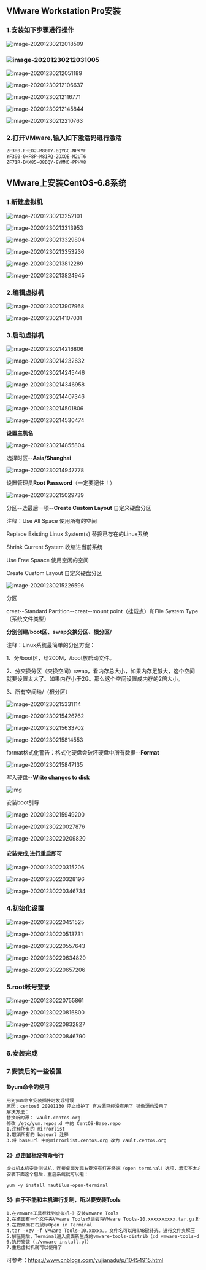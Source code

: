 ## VMware Workstation Pro安装

### 1.安装如下步骤进行操作

![image-20201230212018509](C:\Users\92588\Desktop\study-测试\笔记\img\image-20201230212018509.png)

### ![image-20201230212031005](C:\Users\92588\Desktop\study-测试\笔记\img\image-20201230212031005.png)

![image-20201230212051189](C:\Users\92588\Desktop\study-测试\笔记\img\image-20201230212051189.png)

![image-20201230212106637](C:\Users\92588\Desktop\study-测试\笔记\img\image-20201230212106637.png)

![image-20201230212116771](C:\Users\92588\Desktop\study-测试\笔记\img\image-20201230212116771.png)

![image-20201230212145844](C:\Users\92588\Desktop\study-测试\笔记\img\image-20201230212145844.png)

![image-20201230212210763](C:\Users\92588\Desktop\study-测试\笔记\img\image-20201230212210763.png)

### 2.打开VMware,输入如下激活码进行激活

~~~markdown
ZF3R0-FHED2-M80TY-8QYGC-NPKYF
YF390-0HF8P-M81RQ-2DXQE-M2UT6
ZF71R-DMX85-08DQY-8YMNC-PPHV8
~~~



## VMware上安装CentOS-6.8系统

### 1.新建虚拟机

![image-20201230213252101](C:\Users\92588\Desktop\study-测试\笔记\img\image-20201230213252101.png)

![image-20201230213313953](C:\Users\92588\Desktop\study-测试\笔记\img\image-20201230213313953.png)

![image-20201230213329804](C:\Users\92588\Desktop\study-测试\笔记\img\image-20201230213329804.png)

![image-20201230213353236](C:\Users\92588\Desktop\study-测试\笔记\img\image-20201230213353236.png)

![image-20201230213812289](C:\Users\92588\Desktop\study-测试\笔记\img\image-20201230213812289.png)

![image-20201230213824945](C:\Users\92588\Desktop\study-测试\笔记\img\image-20201230213824945.png)

### 2.编辑虚拟机

![image-20201230213907968](C:\Users\92588\Desktop\study-测试\笔记\img\image-20201230213907968.png)

![image-20201230214107031](C:\Users\92588\Desktop\study-测试\笔记\img\image-20201230214107031.png)

### 3.启动虚拟机

![image-20201230214216806](C:\Users\92588\Desktop\study-测试\笔记\img\image-20201230214216806.png)

![image-20201230214232632](C:\Users\92588\Desktop\study-测试\笔记\img\image-20201230214232632.png)

![image-20201230214245446](C:\Users\92588\Desktop\study-测试\笔记\img\image-20201230214245446.png)

![image-20201230214346958](C:\Users\92588\Desktop\study-测试\笔记\img\image-20201230214346958.png)

![image-20201230214407346](C:\Users\92588\Desktop\study-测试\笔记\img\image-20201230214407346.png)

![image-20201230214501806](C:\Users\92588\Desktop\study-测试\笔记\img\image-20201230214501806.png)



![image-20201230214530474](C:\Users\92588\Desktop\study-测试\笔记\img\image-20201230214530474.png)

**设置主机名**

![image-20201230214855804](C:\Users\92588\Desktop\study-测试\笔记\img\image-20201230214855804.png)

选择时区--**Asia/Shanghai**

![image-20201230214947778](C:\Users\92588\Desktop\study-测试\笔记\img\image-20201230214947778.png)

设置管理员**Root Password**（一定要记住！）

![image-20201230215029739](C:\Users\92588\Desktop\study-测试\笔记\img\image-20201230215029739.png)

分区--选最后一项--**Create Custom Layout** 自定义硬盘分区

注释：Use All Space 使用所有的空间

  Replace Existing Linux System(s) 替换已存在的Linux系统

  Shrink Current System 收缩进当前系统

  Use Free Spaace 使用空闲的空间

  Create Custom Layout 自定义硬盘分区

![image-20201230215226596](C:\Users\92588\Desktop\study-测试\笔记\img\image-20201230215226596.png)

分区

creat--Standard Partition--creat--mount point（挂载点）和File System Type（系统文件类型）

**分别创建/boot区、swap交换分区、根分区/**

注释：Linux系统最简单的分区方案：

1、分/boot区，给200M，/boot放启动文件。

2、分交换分区（交换空间）swap，看内存总大小，如果内存足够大，这个空间就要设置太大了。如果内存小于2G。那么这个空间设置成内存的2倍大小。

3、所有空间给/（根分区）

![image-20201230215331114](C:\Users\92588\Desktop\study-测试\笔记\img\image-20201230215331114.png)

![image-20201230215426762](C:\Users\92588\Desktop\study-测试\笔记\img\image-20201230215426762.png)

![image-20201230215633702](C:\Users\92588\Desktop\study-测试\笔记\img\image-20201230215633702.png)

![image-20201230215814553](C:\Users\92588\Desktop\study-测试\笔记\img\image-20201230215814553.png)

format格式化警告：格式化硬盘会破坏硬盘中所有数据--**Format**

![image-20201230215847135](C:\Users\92588\Desktop\study-测试\笔记\img\image-20201230215847135.png)

写入硬盘--**Write changes to disk**

![img](https://img2018.cnblogs.com/blog/1528076/201811/1528076-20181104140640262-1278397512.png)

安装boot引导

![image-20201230215949200](C:\Users\92588\Desktop\study-测试\笔记\img\image-20201230215949200.png)

![image-20201230220027876](C:\Users\92588\Desktop\study-测试\笔记\img\image-20201230220027876.png)

![image-20201230220209820](C:\Users\92588\Desktop\study-测试\笔记\img\image-20201230220209820.png)

#### 安装完成,进行重启即可



![image-20201230220315206](C:\Users\92588\Desktop\study-测试\笔记\img\image-20201230220315206.png)

![image-20201230220328196](C:\Users\92588\Desktop\study-测试\笔记\img\image-20201230220328196.png)

![image-20201230220346734](C:\Users\92588\Desktop\study-测试\笔记\img\image-20201230220346734.png)

### 4.初始化设置

![image-20201230220451525](C:\Users\92588\Desktop\study-测试\笔记\img\image-20201230220451525.png)

![image-20201230220513731](C:\Users\92588\Desktop\study-测试\笔记\img\image-20201230220513731.png)

![image-20201230220557643](C:\Users\92588\Desktop\study-测试\笔记\img\image-20201230220557643.png)

![image-20201230220634820](C:\Users\92588\Desktop\study-测试\笔记\img\image-20201230220634820.png)

![image-20201230220657206](C:\Users\92588\Desktop\study-测试\笔记\img\image-20201230220657206.png)

### 5.root帐号登录

![image-20201230220755861](C:\Users\92588\Desktop\study-测试\笔记\img\image-20201230220755861.png)

![image-20201230220816800](C:\Users\92588\Desktop\study-测试\笔记\img\image-20201230220816800.png)

![image-20201230220832827](C:\Users\92588\Desktop\study-测试\笔记\img\image-20201230220832827.png)

![image-20201230220846790](C:\Users\92588\Desktop\study-测试\笔记\img\image-20201230220846790.png)

### 6.安装完成

### 7.安装后的一些设置

#### 1》yum命令的使用

~~~~markdown
用到yum命令安装插件时发现错误
原因：centos6 20201130 停止维护了 官方源已经没有用了 镜像源也没用了
解决方法：
替换新的源： vault.centos.org
修改 /etc/yum.repos.d 中的 CentOS-Base.repo
1.注释所有的 mirrorlist
2.取消所有的 baseurl 注释
3.将 baseurl 中的mirrorlist.centos.org 改为 vault.centos.org

~~~~



#### 2》点击鼠标没有命令行

~~~markdown
虚拟机本机安装测试机，连接桌面发现右键没有打开终端（open terminal）选项，着实不太方便，也搜了下网上资料，可以在 [菜单] - Applications - System Tools - Terminal 打开终端，也可以在 Applications - System Tools - Terminal 上点击右键 Add this launcher to desktop 会在桌面创建一个图标，但都没有直接在桌面右键，打开一个终端来的方便，
安装下面这个包后，重启系统就可以啦：

yum -y install nautilus-open-terminal
~~~

#### 3》由于不能和主机进行复制，所以要安装Tools

~~~~markdown
1.在vmware工具栏找到虚拟机-》安装Vmware Tools
2.在桌面有一个文件夹VMware Tools点进去将VMware Tools-10.xxxxxxxxxx.tar.gz复制到桌面
3.在做桌面右击鼠标Open in Terminal 
4.tar -xzv -f VMware Tools-10.xxxxx。。文件名可以用TAB键补齐。进行文件夹解压
5.解压完后，Terminal进入桌面新生成的vmware-tools-distrib（cd vmware-tools-distrib)
6.执行安装（./vmware-install.pl）
7.重启虚拟机就可以使用了

~~~~

可参考：https://www.cnblogs.com/yujianadu/p/10454915.html

